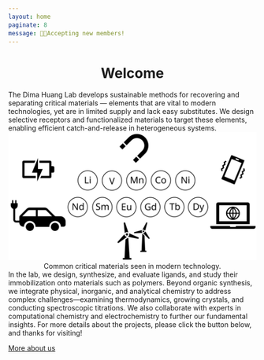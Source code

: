 ```yaml
---
layout: home
paginate: 8
message: 🧪🧪Accepting new members!
---
```


<div style="text-align: center;">
  <h1 class="gradient-title">Welcome</h1>
</div>
The Dima Huang Lab develops sustainable methods for recovering and
separating critical materials — elements that are vital to modern
technologies, yet are in limited supply and lack easy substitutes.
We design selective receptors and functionalized materials to target
these elements, enabling efficient catch-and-release in heterogeneous
systems.

<img class="home-image" src="/assets/images/AboutDHLab.svg" alt="Home page image">

<div align="center">
Common critical materials seen in modern technology.
</div>
In the lab, we design, synthesize, and evaluate ligands, and study
their immobilization onto materials such as polymers. Beyond organic
synthesis, we integrate physical, inorganic, and analytical chemistry
to address complex challenges—examining thermodynamics, growing
crystals, and conducting spectroscopic titrations. We also
collaborate with experts in computational chemistry and
electrochemistry to further our fundamental insights.
For more details about the projects, please click the button below, and
thanks for visiting!

<a href="About" class="link-button">More about us</a><br>

